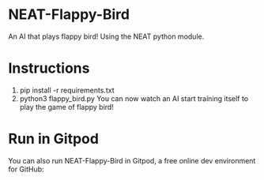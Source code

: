 # NEAT-Flappy-Bird
An AI that plays flappy bird! Using the NEAT python module.

# Instructions
1. pip install -r requirements.txt
2. python3 flappy_bird.py
You can now watch an AI start training itself to play the game of flappy bird!

# Run in Gitpod
You can also run NEAT-Flappy-Bird in Gitpod, a free online dev environment for GitHub:
